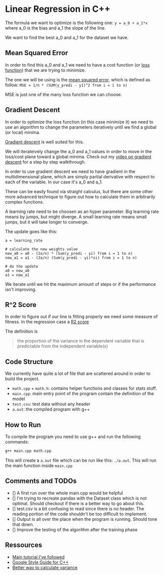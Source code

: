 # Linear Regression in C++
The formula we want to optimize is the following one: `y = a_0 + a_1*x` where a_0 is the bias and a_1 the slope of the line.

We want to find the best a_0 and a_1 for the dataset we have.

## Mean Squared Error
In order to find this a_0 and a_1 we need to have a cost function (or [loss function](https://en.wikipedia.org/wiki/Loss_function)) that we are trying to minimize.

The one we will be using is the [mean squared error](https://en.wikipedia.org/wiki/Mean_squared_error), which is defined as follow:
`MSE = 1/n * (SUM(y_predi - y1)^2 from i = 1 to n)`

MSE is just one of the many loss function we can choose.


## Gradient Descent
In order to optimize the loss function (in this case minimize it) we need to use an algorithm to change the parameters iteratively until we find a global (or local) minima.

[Gradient descent](https://ruder.io/optimizing-gradient-descent/) is well suited for this.

We will iterateively change the a_0 and a_1 values in order to move in the loss/cost plane toward a global minima. Check out my [video on gradient descent](https://youtu.be/IH9kqpMORLM) for a step by step walkthrough.

In order to use gradient descent we need to have gradient in the multidimensional plane, which are simply partial derivative with respect to each of the variable. In our case it's a_0 and a_1. 

These can be easily found via straight calculus, but there are some other more advanced technique to figure out how to calculate them in arbitrarily complex functions.

A learning rate need to be choosen as an hyper parameter. Big learning rate means by jumps, but might diverge. A small learning rate means small jumps, but it will take longer to converge. 

The update goes like this:
```
a = learning_rate

# calculate the new weights value
new_a0 = a0 - (2a/n) * (Sum(y_predi - yi) from i = 1 to n)
new_a1 = a1 - (2a/n) (Sum(y_predi - yi)*xi) from i = 1 to n)

# do the update
a0 = new_a0
a1 = new_a1
```

We iterate until we hit the maximum amount of steps or if the performance isn't improving.

## R^2 Score
In order to figure out if our line is fitting properly we need some measure of fitness. In the regression case a [R2 score](https://en.wikipedia.org/wiki/Coefficient_of_determination)

The definition is 
> the proportion of the variance in the dependent variable that is predictable from the independent variable(s)

## Code Structure
We currently have quite a lot of file that are scattered around in order to build the project.
- `math.cpp` + `math.h`: contains helper functions and classes for stats stuff.
- `main.cpp`: main entry point of the program contain the definition of the model
- `test.csv`: test data without any header
- `a.out`: the compiled program with g++

## How to Run
To compile the program you need to use g++ and run the following commands:
```bash
g++ main.cpp math.cpp
```
This will create a `a.out` file which can be run like this: `./a.out`.
This will run the main function inside `main.cpp`

## Comments and TODOs
- [] A first run over the whole main.cpp would be helpful
- [] I'm trying to recreate pandas with the Dataset class which is not optimal. Should checkout if there is a better way to go about this.
- [] test.csv is a bit confusing to read since there is no header. The reading portion of the code shouldn't be too difficult to implement.
- [] Output is all over the place when the program is running. Should tone that down.
- [] Improve the testing of the algorithm after the training phase


## Ressources
- [Main tutorial I've followed](https://towardsdatascience.com/introduction-to-machine-learning-algorithms-linear-regression-14c4e325882a)
- [Google Style Guide for C++](https://google.github.io/styleguide/cppguide.html#Function_Comments)
- [Better way to calculate variance](https://www.sciencebuddies.org/science-fair-projects/science-fair/variance-and-standard-deviation)